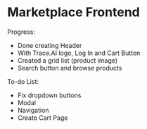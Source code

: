 # Marketplace Frontend


Progress:

- Done creating Header
- With Trace.AI logo, Log In and Cart Button
- Created a grid list (product image)
- Search button and browse products

To-do List:
- Fix dropdown buttons
- Modal
- Navigation
- Create Cart Page
